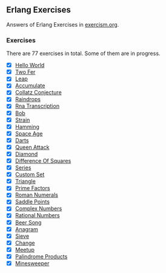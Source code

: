 ## Erlang Exercises

Answers of Erlang Exercises in [exercism.org](https://exercism.org/).

### Exercises

There are 77 exercises in total. Some of them are in progress.

- [x] [Hello World](hello_world.erl)
- [x] [Two Fer](two_fer.erl)
- [x] [Leap](leap.erl)
- [x] [Accumulate](accumulate.erl)
- [x] [Collatz Conjecture](collatz_conjecture.erl)
- [x] [Raindrops](raindrops.erl)
- [x] [Rna Transcription](rna_transcription.erl)
- [x] [Bob](bob.erl)
- [x] [Strain](strain.erl)
- [x] [Hamming](hamming.erl)
- [x] [Space Age](space_age.erl)
- [x] [Darts](darts.erl)
- [x] [Queen Attack](queen_attack.erl)
- [x] [Diamond](diamond.erl)
- [x] [Difference Of Squares](difference_of_squares.erl)
- [x] [Series](series.erl)
- [x] [Custom Set](custom_set.erl)
- [x] [Triangle](triangle.erl)
- [x] [Prime Factors](prime_factors.erl)
- [x] [Roman Numerals](roman_numerals.erl)
- [x] [Saddle Points](saddle_points.erl)
- [x] [Complex Numbers](complex_numbers.erl)
- [x] [Rational Numbers](rational_numbers.erl)
- [x] [Beer Song](beer_song.erl)
- [x] [Anagram](anagram.erl)
- [x] [Sieve](sieve.erl)
- [x] [Change](change.erl)
- [x] [Meetup](meetup.erl)
- [x] [Palindrome Products](palindrome_products.erl)
- [x] [Minesweeper](minesweeper.erl)
